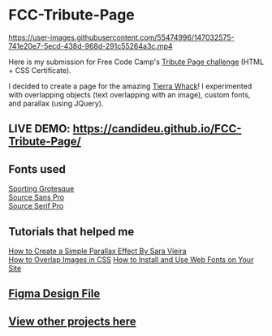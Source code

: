 # FCC-Tribute-Page
https://user-images.githubusercontent.com/55474996/147032575-741e20e7-5ecd-438d-968d-291c55264a3c.mp4


Here is my submission for Free Code Camp's [Tribute Page challenge](https://www.freecodecamp.org/learn/responsive-web-design/responsive-web-design-projects/build-a-tribute-page) (HTML + CSS Certificate).

I decided to create a page for the amazing [Tierra Whack](https://www.youtube.com/channel/UC7v_YlS5RVfKPe8sWfN406A)! I experimented with overlapping objects (text overlapping with an image), custom fonts, and parallax (using JQuery).

## LIVE DEMO: https://candideu.github.io/FCC-Tribute-Page/

## Fonts used
[Sporting Grotesque](https://velvetyne.fr/fonts/sporting-grotesque/)  
[Source Sans Pro](https://fonts.google.com/specimen/Source+Sans+Pro)  
[Source Serif Pro](https://fonts.google.com/specimen/Source+Serif+Pro)

## Tutorials that helped me
[How to Create a Simple Parallax Effect By Sara Vieira](https://www.webdesignerdepot.com/2013/07/how-to-create-a-simple-parallax-effect)  
[How to Overlap Images in CSS](https://bricampgomez.com/blog/how-to-overlap-images-in-css/)
[How to Install and Use Web Fonts on Your Site](https://medialoot.com/blog/how-to-use-web-fonts/)

## [Figma Design File](https://www.figma.com/file/Ujovy5AJlb2HpSIYBpUJBI/Tribute-Page?node-id=2%3A6)

## [View other projects here](https://github.com/candideu/Free-Code-Camp-Responsive-Web-Design-Projects)
